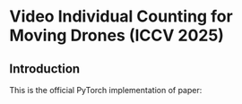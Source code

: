 # Video Individual Counting for Moving Drones (ICCV 2025)
## Introduction
This is the official PyTorch implementation of paper:
